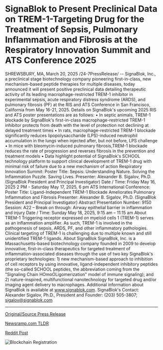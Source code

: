 # SignaBlok to Present Preclinical Data on TREM-1-Targeting Drug for the Treatment of Sepsis, Pulmonary Inflammation and Fibrosis at the Respiratory Innovation Summit and ATS Conference 2025

SHREWSBURY, MA, March 20, 2025 /24-7PressRelease/ -- SignaBlok, Inc., a preclinical stage biotechnology company pioneering first-in-class, new mechanism-based peptide therapies for multiple diseases, today announced it will present positive preclinical data detailing therapeutic activity of its leading macrophage-restricted TREM-1 inhibitor in experimental sepsis, acute respiratory distress syndrome (ARDS), and pulmonary fibrosis (PF) at the RIS and ATS Conference in San Francisco, California from May 16-21, 2025.  Details on SignaBlok's upcoming 2025 RIS and ATS poster presentations are as follows:  •	In septic animals, TREM-1 blockade by SignaBlok's first-in-class macrophage-restricted TREM-1 inhibitor protects from death with the level of protection not declining at delayed treatment times  •	In rats, macrophage-restricted TREM-1 blockade significantly reduces lipopolysaccharide (LPS)-induced neutrophil accumulation in the lungs when injected after, but not before, LPS challenge •	In mice with bleomycin-induced pulmonary fibrosis,TREM-1 blockade reduces the rate of progression and reverses fibrosis in the prevention and treatment models •	Data highlight potential of SignaBlok's SCHOOL technology platform to support clinical development of TREM-1 drug with minimal risk of failure due to a new mechanism of action  Respiratory Innovation Summit: Poster Title: Sepsis: Understanding Nature. Solving the Inflammation Puzzle. Saving Lives. Presenter: Alexander B. Sigalov, Ph.D. (SignaBlok President and Principal Investigator) Date / Time: Friday May 16, 2025 2 PM - Saturday May 17, 2025, 6 pm  ATS International Conference: Poster Title: Ligand-Independent TREM-1 Blockade Ameliorates Pulmonary Inflammation and Fibrosis Presenter: Alexander B. Sigalov, Ph.D. (SignaBlok President and Principal Investigator) Abstract Presentation Number: 9150 Session: A22 – Break on through: Airway epithelial barrier in inflammation and injury  Date / Time: Sunday May 18, 2025, 9:15 am – 11:15 am  About TREM-1 Triggering receptor expressed on myeloid cells 1 (TREM-1) serves as an inflammation amplifier. As such, TREM-1 is involved in the pathogenesis of sepsis, ARDS, PF, and other inflammatory pathologies. Clinical targeting of TREM-1 is challenging due to multiple known and still unidentified TREM-1 ligands.  About SignaBlok SignaBlok, Inc. is a Massachusetts-based biotechnology company founded in 2009 to develop innovative, first-in-class therapeutics for targeted treatment of inflammation-associated diseases through the use of two key SignaBlok's proprietary technologies: 1) new mechanism-based approach to inhibition of cell receptors by using innovative, ligand-independent inhibitory peptides (the so-called SCHOOL peptides, the abbreviation coming from the "Signaling Chain HOmoOLigomerization" model of immune signaling); and 2) nature-inspired, multifunctional nanotechnology for targeted drug and/or imaging agent delivery to macrophages. Additional information about SignaBlok is available at www.signablok.com.  SignaBlok's Contact:  Alexander Sigalov, Ph.D., President and Founder: (203) 505-3807; sigalov@signablok.com 

---

[Original/Source Press Release](https://www.24-7pressrelease.com/press-release/520772/signablok-to-present-preclinical-data-on-trem-1-targeting-drug-for-the-treatment-of-sepsis-pulmonary-inflammation-and-fibrosis-at-the-respiratory-innovation-summit-and-ats-conference-2025)
                    

[Newsramp.com TLDR](https://newsramp.com/curated-news/signablok-to-present-positive-preclinical-data-on-trem-1-inhibitor-for-multiple-diseases-at-ris-and-ats-conference/f607ea018e6a24c63264fecf72fc13d1) 

 



[Reddit Post](https://www.reddit.com/r/newsramp/comments/1jfjbaj/signablok_to_present_positive_preclinical_data_on/) 



![Blockchain Registration](https://cdn.newsramp.app/24-7PressRelease/qrcode/253/20/pondvvjO.webp)